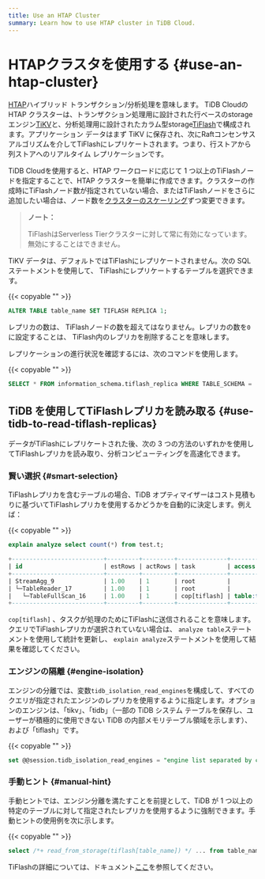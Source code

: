 ```yaml
---
title: Use an HTAP Cluster
summary: Learn how to use HTAP cluster in TiDB Cloud.
---
```


# HTAPクラスタを使用する {#use-an-htap-cluster}

[<a href="https://en.wikipedia.org/wiki/Hybrid_transactional/analytical_processing">HTAP</a>](https://en.wikipedia.org/wiki/Hybrid_transactional/analytical_processing)ハイブリッド トランザクション/分析処理を意味します。 TiDB Cloudの HTAP クラスターは、トランザクション処理用に設計された行ベースのstorageエンジン[<a href="https://tikv.org">TiKV</a>](https://tikv.org)と、分析処理用に設計されたカラム型storage[<a href="https://docs.pingcap.com/tidb/stable/tiflash-overview">TiFlash</a>](https://docs.pingcap.com/tidb/stable/tiflash-overview)で構成されます。アプリケーション データはまず TiKV に保存され、次にRaftコンセンサス アルゴリズムを介してTiFlashにレプリケートされます。つまり、行ストアから列ストアへのリアルタイム レプリケーションです。

TiDB Cloudを使用すると、HTAP ワークロードに応じて 1 つ以上のTiFlashノードを指定することで、HTAP クラスターを簡単に作成できます。クラスターの作成時にTiFlashノード数が指定されていない場合、またはTiFlashノードをさらに追加したい場合は、ノード数を[<a href="/tidb-cloud/scale-tidb-cluster.md">クラスターのスケーリング</a>](/tidb-cloud/scale-tidb-cluster.md)ずつ変更できます。

> **ノート：**
>
> TiFlashはServerless Tierクラスターに対して常に有効になっています。無効にすることはできません。

TiKV データは、デフォルトではTiFlashにレプリケートされません。次の SQL ステートメントを使用して、 TiFlashにレプリケートするテーブルを選択できます。

{{< copyable "" >}}

```sql
ALTER TABLE table_name SET TIFLASH REPLICA 1;
```

レプリカの数は、 TiFlashノードの数を超えてはなりません。レプリカの数を`0`に設定することは、 TiFlash内のレプリカを削除することを意味します。

レプリケーションの進行状況を確認するには、次のコマンドを使用します。

{{< copyable "" >}}

```sql
SELECT * FROM information_schema.tiflash_replica WHERE TABLE_SCHEMA = '<db_name>' and TABLE_NAME = '<table_name>';
```

## TiDB を使用してTiFlashレプリカを読み取る {#use-tidb-to-read-tiflash-replicas}

データがTiFlashにレプリケートされた後、次の 3 つの方法のいずれかを使用してTiFlashレプリカを読み取り、分析コンピューティングを高速化できます。

### 賢い選択 {#smart-selection}

TiFlashレプリカを含むテーブルの場合、TiDB オプティマイザーはコスト見積もりに基づいてTiFlashレプリカを使用するかどうかを自動的に決定します。例えば：

{{< copyable "" >}}

```sql
explain analyze select count(*) from test.t;
```

```sql
+--------------------------+---------+---------+--------------+---------------+----------------------------------------------------------------------+--------------------------------+-----------+------+
| id                       | estRows | actRows | task         | access object | execution info                                                       | operator info                  | memory    | disk |
+--------------------------+---------+---------+--------------+---------------+----------------------------------------------------------------------+--------------------------------+-----------+------+
| StreamAgg_9              | 1.00    | 1       | root         |               | time:83.8372ms, loops:2                                              | funcs:count(1)->Column#4       | 372 Bytes | N/A  |
| └─TableReader_17         | 1.00    | 1       | root         |               | time:83.7776ms, loops:2, rpc num: 1, rpc time:83.5701ms, proc keys:0 | data:TableFullScan_16          | 152 Bytes | N/A  |
|   └─TableFullScan_16     | 1.00    | 1       | cop[tiflash] | table:t       | time:43ms, loops:1                                                   | keep order:false, stats:pseudo | N/A       | N/A  |
+--------------------------+---------+---------+--------------+---------------+----------------------------------------------------------------------+--------------------------------+-----------+------+
```

`cop[tiflash]` 、タスクが処理のためにTiFlashに送信されることを意味します。クエリでTiFlashレプリカが選択されていない場合は、 `analyze table`ステートメントを使用して統計を更新し、 `explain analyze`ステートメントを使用して結果を確認してください。

### エンジンの隔離 {#engine-isolation}

エンジンの分離では、変数`tidb_isolation_read_engines`を構成して、すべてのクエリが指定されたエンジンのレプリカを使用するように指定します。オプションのエンジンは、「tikv」、「tidb」（一部の TiDB システム テーブルを保存し、ユーザーが積極的に使用できない TiDB の内部メモリテーブル領域を示します）、および「tiflash」です。

{{< copyable "" >}}

```sql
set @@session.tidb_isolation_read_engines = "engine list separated by commas";
```

### 手動ヒント {#manual-hint}

手動ヒントでは、エンジン分離を満たすことを前提として、TiDB が 1 つ以上の特定のテーブルに対して指定されたレプリカを使用するように強制できます。手動ヒントの使用例を次に示します。

{{< copyable "" >}}

```sql
select /*+ read_from_storage(tiflash[table_name]) */ ... from table_name;
```

TiFlashの詳細については、ドキュメント[<a href="https://docs.pingcap.com/tidb/stable/tiflash-overview/">ここ</a>](https://docs.pingcap.com/tidb/stable/tiflash-overview/)を参照してください。
